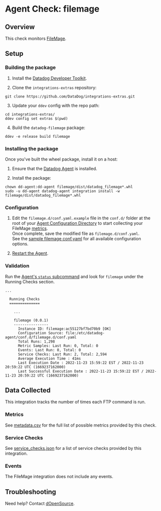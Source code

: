 # Agent Check: filemage

## Overview

This check monitors [FileMage][1].

## Setup

### Building the package

1. Install the [Datadog Developer Toolkit][3].

2. Clone the `integrations-extras` repository:

```shell
git clone https://github.com/DataDog/integrations-extras.git
```

3. Update your `ddev` config with the repo path:

```shell
cd integrations-extras/
ddev config set extras $(pwd)
```

4. Build the `datadog-filemage` package:

```shell
ddev -e release build filemage
```

### Installing the package

Once you've built the wheel package, install it on a host:

1. Ensure that the [Datadog Agent][2] is installed.

2. Install the package:

```shell
chown dd-agent:dd-agent filemage/dist/datadog_filemage*.whl
sudo -u dd-agent datadog-agent integration install -w filemage/dist/datadog_filemage*.whl
```

### Configuration

1. Edit the `filemage.d/conf.yaml.example` file in the `conf.d/` folder at the root of your [Agent Configuration Directory][10] to start collecting your FileMage [metrics](#metrics).  
   Once complete, save the modified file as `filemage.d/conf.yaml`.  
   See the [sample filemage conf.yaml][5] for all available configuration options.

2. [Restart the Agent][6].

### Validation

Run the [Agent's `status` subcommand][7] and look for `filemage` under the Running Checks section.


```text
...

  Running Checks
  ==============

    ...

    filemage (0.0.1)
    ----------------
      Instance ID: filemage:ac55127bf7bd70b9 [OK]
      Configuration Source: file:/etc/datadog-agent/conf.d/filemage.d/conf.yaml
      Total Runs: 1,298
      Metric Samples: Last Run: 0, Total: 0
      Events: Last Run: 0, Total: 0
      Service Checks: Last Run: 2, Total: 2,594
      Average Execution Time : 41ms
      Last Execution Date : 2022-11-23 15:59:22 EST / 2022-11-23 20:59:22 UTC (1669237162000)
      Last Successful Execution Date : 2022-11-23 15:59:22 EST / 2022-11-23 20:59:22 UTC (1669237162000)
```


## Data Collected

This integration tracks the number of times each FTP command is run.

### Metrics

See [metadata.csv][9] for the full list of possible metrics provided by this check.

### Service Checks

See [service_checks.json][8] for a list of service checks provided by this integration. 

### Events

The FileMage integration does not include any events.

## Troubleshooting

Need help? Contact [dOpenSource][4].

[1]: https://www.filemage.io/
[2]: https://app.datadoghq.com/account/settings#agent
[3]: https://docs.datadoghq.com/developers/integrations/new_check_howto/#developer-toolkit
[4]: https://dopensource.com/
[5]: ./datadog_checks/filemage/data/conf.yaml.example
[6]: https://docs.datadoghq.com/agent/guide/agent-commands/#start-stop-and-restart-the-agent
[7]: https://docs.datadoghq.com/agent/guide/agent-commands/#agent-status-and-information
[8]: ./assets/service_checks.json
[9]: ./datadog_checks/filemage/metadata.csv
[10]: https://docs.datadoghq.com/agent/guide/agent-configuration-files/#agent-configuration-directory
